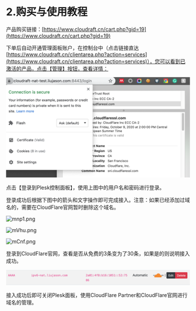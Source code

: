 # 2.购买与使用教程

产品购买链接：[https://www.cloudraft.cn/cart.php?gid=19](https://www.cloudraft.cn/cart.php?gid=19)

下单后自动开通管理面板账户，在控制台中（点击链接直达 [https://www.cloudraft.cn/clientarea.php?action=services](https://www.cloudraft.cn/clientarea.php?action=services)），您可以看到已激活的产品，点击【管理】按钮，查看详情：

![](../../../.gitbook/assets/image%20%2811%29.png)

点击【登录到Plesk控制面板】，使用上图中的用户名和密码进行登录。

登录成功后根据下图中的箭头和文字操作即可完成接入。注意：如果已经添加过域名的，需要在CloudFlare官网暂时删除这个域名。

![mnp1.png](https://iuimg.com/images/2020/02/04/mnp1.png)

![mVhu.png](https://iuimg.com/images/2020/02/04/mVhu.png)

![mCnf.png](https://iuimg.com/images/2020/02/04/mCnf.png)

登录到CloudFlare官网，查看是否从免费的3条变为了30条，如果是的则说明接入成功。

![](../../../.gitbook/assets/image%20%289%29.png)

接入成功后即可关闭Plesk面板，使用CloudFlare Partner和CloudFlare官网进行域名的管理。

 


